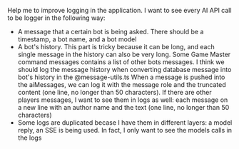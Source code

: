 Help me to improve logging in the application. I want to see every AI API call to be logger in the following way:
- A message that a certain bot is being asked. There should be a timestamp, a bot name, and a bot model
- A bot's history. This part is tricky because it can be long, and each single message in the history can also be very long. Some Game Master command messages contains a list of other bots messages. I think we should log the message history when converting database message into bot's history in the @message-utils.ts When a message is pushed into the aiMessages, we can log it with the message role and the truncated content (one line, no longer than 50 characters). If there are other players messages, I want to see them in logs as well: each message on a new line with an author name and the text (one line, no longer than 50 characters)
- Some logs are duplicated becase I have them in different layers: a model reply, an SSE is being used. In fact, I only want to see the models calls in the logs